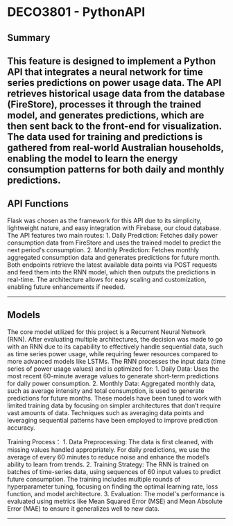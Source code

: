 
# DECO3801 - PythonAPI

## Summary

This feature is designed to implement a Python API that integrates a neural network for time series predictions on power usage data. The API retrieves historical usage data from the database (FireStore), processes it through the trained model, and generates predictions, which are then sent back to the front-end for visualization. The data used for training and predictions is gathered from real-world Australian households, enabling the model to learn the energy consumption patterns for both daily and monthly predictions.
---

## API Functions

Flask was chosen as the framework for this API due to its simplicity, lightweight nature, and easy integration with Firebase, our cloud database. The API features two main routes:
    1. Daily Prediction: Fetches daily power consumption data from FireStore and uses the trained model to predict the next period's consumption.
    2. Monthly Prediction: Fetches monthly aggregated consumption data and generates predictions for future month.
Both endpoints retrieve the latest available data points via POST requests and feed them into the RNN model, which then outputs the predictions in real-time. The architecture allows for easy scaling and customization, enabling future enhancements if needed.


---

## Models

The core model utilized for this project is a Recurrent Neural Network (RNN). After evaluating multiple architectures, the decision was made to go with an RNN due to its capability to effectively handle sequential data, such as time series power usage, while requiring fewer resources compared to more advanced models like LSTMs.
The RNN processes the input data (time series of power usage values) and is optimized for:
    1. Daily Data: Uses the most recent 60-minute average values to generate short-term predictions for daily power consumption.
    2. Monthly Data: Aggregated monthly data, such as average intensity and total consumption, is used to generate predictions for future months.
These models have been tuned to work with limited training data by focusing on simpler architectures that don’t require vast amounts of data. Techniques such as averaging data points and leveraging sequential patterns have been employed to improve prediction accuracy.

Training Process：
    1. Data Preprocessing: The data is first cleaned, with missing values handled appropriately. For daily predictions, we use the average of every 60 minutes to reduce noise and enhance the model’s ability to learn from trends.
    2. Training Strategy: The RNN is trained on batches of time-series data, using sequences of 60 input values to predict future consumption. The training includes multiple rounds of hyperparameter tuning, focusing on finding the optimal learning rate, loss function, and model architecture.
    3. Evaluation: The model's performance is evaluated using metrics like Mean Squared Error (MSE) and Mean Absolute Error (MAE) to ensure it generalizes well to new data.

---